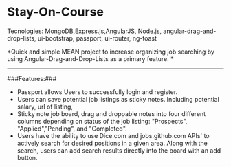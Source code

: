 # Stay-On-Course
Tecnologies: MongoDB,Express.js,AngularJS, Node.js, angular-drag-and-drop-lists, ui-bootstrap, passport, ui-router, ng-toast

*Quick and simple MEAN project to increase organizing job searching by using Angular-Drag-and-Drop-Lists as a primary feature. *

- - - -

###Features:###
- Passport allows Users to successfully login and register.
- Users can save potential job listings as sticky notes. Including potential salary, url of listing, 
- Sticky note job board, drag and droppable notes into four different columns depending on status of the job listing: "Prospects", "Applied","Pending", and "Completed".
- Users have the ability to use Dice.com and jobs.github.com APIs' to actively search for desired positions in a given area. Along with the search, users can add search results directly into the board with an add button.
